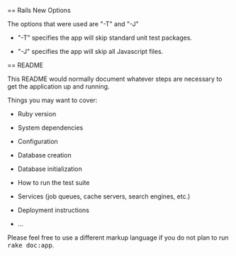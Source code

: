 == Rails New Options

The options that were used are "-T" and "-J"

* "-T" specifies the app will skip standard unit test packages.

* "-J" specifies the app will skip all Javascript files.

== README

This README would normally document whatever steps are necessary to get the
application up and running.

Things you may want to cover:

* Ruby version

* System dependencies

* Configuration

* Database creation

* Database initialization

* How to run the test suite

* Services (job queues, cache servers, search engines, etc.)

* Deployment instructions

* ...


Please feel free to use a different markup language if you do not plan to run
<tt>rake doc:app</tt>.
